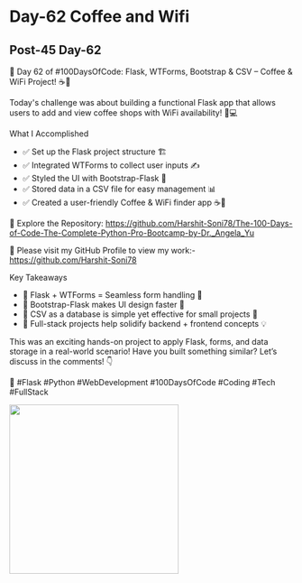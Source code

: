 # Day-62 Coffee and Wifi

## Post-45 Day-62

🚀 Day 62 of #100DaysOfCode: Flask, WTForms, Bootstrap & CSV – Coffee & WiFi Project! ☕📶

Today's challenge was about building a functional Flask app that allows users to add and view coffee shops with WiFi availability! 🏪💻

What I Accomplished

- ✅ Set up the Flask project structure 🏗️
- ✅ Integrated WTForms to collect user inputs ✍️
- ✅ Styled the UI with Bootstrap-Flask 🎨
- ✅ Stored data in a CSV file for easy management 📊
- ✅ Created a user-friendly Coffee & WiFi finder app ☕📍

🔗 Explore the Repository: <https://github.com/Harshit-Soni78/The-100-Days-of-Code-The-Complete-Python-Pro-Bootcamp-by-Dr._Angela_Yu>

📂 Please visit my GitHub Profile to view my work:- <https://github.com/Harshit-Soni78>

Key Takeaways

- 🔹 Flask + WTForms = Seamless form handling 📝
- 🔹 Bootstrap-Flask makes UI design faster 🎨
- 🔹 CSV as a database is simple yet effective for small projects 📄
- 🔹 Full-stack projects help solidify backend + frontend concepts 💡

This was an exciting hands-on project to apply Flask, forms, and data storage in a real-world scenario! Have you built something similar? Let’s discuss in the comments! 👇

🚀 #Flask #Python #WebDevelopment #100DaysOfCode #Coding #Tech #FullStack

<img height=300px src="Post Pics/Post-45 Day-62/day62.gif">
